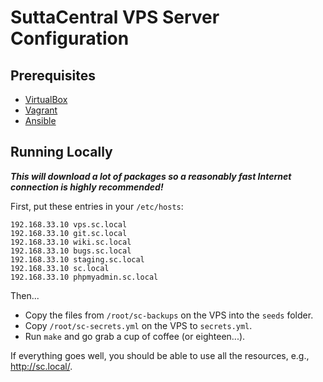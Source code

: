 SuttaCentral VPS Server Configuration
=====================================

Prerequisites
-------------

- [VirtualBox](https://www.virtualbox.org/wiki/Downloads)
- [Vagrant](http://downloads.vagrantup.com/)
- [Ansible](http://www.ansibleworks.com/docs/gettingstarted.html)

Running Locally
---------------

***This will download a lot of packages so a reasonably fast Internet connection
   is highly recommended!***

First, put these entries in your `/etc/hosts`:

    192.168.33.10 vps.sc.local
    192.168.33.10 git.sc.local
    192.168.33.10 wiki.sc.local
    192.168.33.10 bugs.sc.local
    192.168.33.10 staging.sc.local
    192.168.33.10 sc.local
    192.168.33.10 phpmyadmin.sc.local

Then...

- Copy the files from `/root/sc-backups` on the VPS into the `seeds` folder.
- Copy `/root/sc-secrets.yml` on the VPS to `secrets.yml`.
- Run `make` and go grab a cup of coffee (or eighteen...).

If everything goes well, you should be able to use all the resources, e.g., <http://sc.local/>.